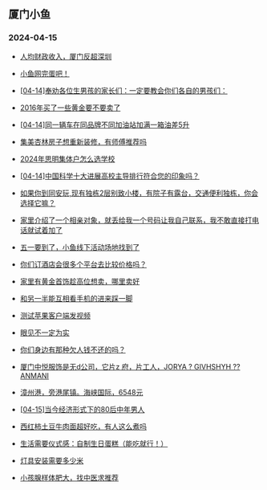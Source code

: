 ## 厦门小鱼 
### 2024-04-15

+ [人均财政收入，厦门反超深圳](http://bbs.xmfish.com/read-htm-tid-18175804.html)

+ [小鱼网完蛋吧！](http://bbs.xmfish.com/read-htm-tid-18175805.html)

+ [[04-14]奉劝各位生男孩的家长们：一定要教会你们各自的男孩们：](http://bbs.xmfish.com/read-htm-tid-18175839.html)

+ [2016年买了一些黄金要不要卖了](http://bbs.xmfish.com/read-htm-tid-18175821.html)

+ [[04-14]同一辆车在同品牌不同加油站加满一箱油差5升](http://bbs.xmfish.com/read-htm-tid-18175740.html)

+ [集美杏林房子想重新装修，有师傅推荐吗](http://bbs.xmfish.com/read-htm-tid-18175696.html)

+ [2024年思明集体户怎么选学校](http://bbs.xmfish.com/read-htm-tid-18175655.html)

+ [[04-14]中国科学十大进展高校主导排行符合您的印象吗？](http://bbs.xmfish.com/read-htm-tid-18175797.html)

+ [如果你到同安玩,现有独栋2层别致小楼，有院子有露台，交通便利独栋，你会选择它嘛？](http://bbs.xmfish.com/read-htm-tid-18175914.html)

+ [家里介绍了一个相亲对象，就丢给我一个号码让我自己联系，我不敢直接打电话就试着加了](http://bbs.xmfish.com/read-htm-tid-18175990.html)

+ [五一要到了，小鱼线下活动场地找到了](http://bbs.xmfish.com/read-htm-tid-18175977.html)

+ [你们订酒店会很多个平台去比较价格吗？](http://bbs.xmfish.com/read-htm-tid-18175865.html)

+ [家里有黄金首饰趁高位想卖，哪里卖好](http://bbs.xmfish.com/read-htm-tid-18175776.html)

+ [和另一半能互相看手机的进来踩一脚](http://bbs.xmfish.com/read-htm-tid-18175991.html)

+ [测试苹果客户端发视频](http://bbs.xmfish.com/read-htm-tid-18175843.html)

+ [眼见不一定为实](http://bbs.xmfish.com/read-htm-tid-18175896.html)

+ [你们身边有那种欠人钱不还的吗？](http://bbs.xmfish.com/read-htm-tid-18176048.html)

+ [厦门中悦服饰是无d公司，它片z 府，片工人，JORYA ? GIVHSHYH ?? ANMANI](http://bbs.xmfish.com/read-htm-tid-18175859.html)

+ [漳州港，旁港尾镇。海峡国际，6548元](http://bbs.xmfish.com/read-htm-tid-18176103.html)

+ [[04-15]当今经济形式下的80后中年男人](http://bbs.xmfish.com/read-htm-tid-18176235.html)

+ [西红柿土豆牛肉面超好吃，有人这么煮吗](http://bbs.xmfish.com/read-htm-tid-18176062.html)

+ [生活需要仪式感：自制生日蛋糕（能吃就行！）](http://bbs.xmfish.com/read-htm-tid-18176009.html)

+ [灯具安装需要多少米](http://bbs.xmfish.com/read-htm-tid-18176024.html)

+ [小孩腺样体肥大，找中医求推荐](http://bbs.xmfish.com/read-htm-tid-18176047.html)

